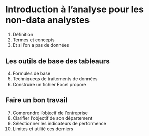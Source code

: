 # Introduction à l’analyse pour les non-data analystes
1. Définition
2. Termes et concepts
3. Et si l’on a pas de données
## Les outils de base des tableaurs
4. Formules de base
5. Techniqueqs de traitements de données
6. Construire un fichier Excel propore
## Faire un bon travail
7. Comprendre l’objecif de l’entreprise
8. Clarifier l’objectif de son département
9. Séléctionner les indicateurs de performence
10. Limites et utilité ces derniers
<!-- 11. Mesurer sa performance -->
<!-- 12. Visualiser l'évolution de sa performance -->
<!-- 13. Créer un fichier de suivi -->
<!-- 14. Appliquer ces principes à son propre travail -->
<!-- ## Savoir si l’action est une réussite -->
